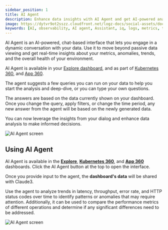 ```yaml
---
sidebar_position: 1
title: AI Agent
description: Enhance data insights with AI Agent and get AI-powered analysis of your data.
image: https://dytvr9ot2sszz.cloudfront.net/logz-docs/social-assets/docs-social.jpg
keywords: [AI, observability, AI agent, Assistant, iq, logs, metrics, traces, siem, insights, analysis, services, logz.io]
---
```


AI Agent is an AI-powered, chat-based interface that lets you engage in a dynamic conversation with your data. Use it to move beyond passive data viewing and get real-time insights about your metrics, anomalies, trends, and the overall health of your environment.

AI Agent is available in your [Explore dashboard](https://app.logz.io/#/dashboard/explore), and as part of [Kubernetes 360](https://app.logz.io/#/dashboard/observability/k8s360), and [App 360](https://app.logz.io/#/dashboard/spm/service-overview).

The agent suggests a few queries you can run on your data to help you start the analysis and deep-dive, or you can type your own questions.

The answers are based on the data currently shown on your dashboard. Once you change the query, apply filters, or change the time period, any new answer from the agent will be based on the newly generated data. 

You can now leverage the insights from your dialog and enhance data analysis to make informed decisions.

![AI Agent screen](https://dytvr9ot2sszz.cloudfront.net/logz-docs/explore-dashboard/ai-agent-open-oct21.png)

<h2 id="start"> Using AI Agent </h2> 

AI Agent is available in the **[Explore](https://app.logz.io/#/dashboard/explore)**, **[Kubernetes 360](https://app.logz.io/#/dashboard/observability/k8s360)**, and **[App 360](https://app.logz.io/#/dashboard/spm/services/table)** dashboards. Click the AI Agent button at the top to open the interface.

Once you provide input to the agent, the **dashboard's data** will be shared with Claude3.

Use the agent to analyze trends in latency, throughput, error rate, and HTTP status codes over time to identify patterns or anomalies that may require attention. Additionally, it can be used to compare the performance metrics of different operations and determine if any significant differences need to be addressed.

![AI Agent screen](https://dytvr9ot2sszz.cloudfront.net/logz-docs/explore-dashboard/ai-agent-answer-oct21.png)

<!-- ## Observability IQ Assistant Pro

Observability IQ Assistant Pro provides enhanced search capabilities and dynamic context, allowing you to tackle complex questions with greater percision. 

By leveraging GenAI to analyze context and data, IQ Assistant Pro delivers deep insights and actionable recommendations, streamlining the troubleshooting process and accelerating root cause analysis.

It comprehends the situation, identifies the necessary information for thorough analysis, and proactively seeks the data required.

Observability IQ Assistant Pro is currently only available in **[Explore](https://app.logz.io/#/dashboard/explore)** for log analytics. Activate it by toggling the Pro button inside the assistant. 

![Assistant pro](https://dytvr9ot2sszz.cloudfront.net/whats-new-announcements/aiassistantprobutton.gif)


For further assistance with Observability IQ Assistant, read the [FAQ](https://docs.logz.io/docs/user-guide/observability/faq) or [contact Logz.io's Support Team](mailto:help@logz.io). -->
